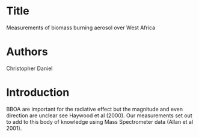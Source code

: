 # Title
Measurements of biomass burning aerosol
over West Africa

# Authors
Christopher Daniel

# Introduction
BBOA are important for the radiative effect
but the magnitude and even direction are unclear
see Haywood et al (2000).
Our measurements set out to add to this
body of knowledge using Mass Spectrometer data
(Allan et al 2001).